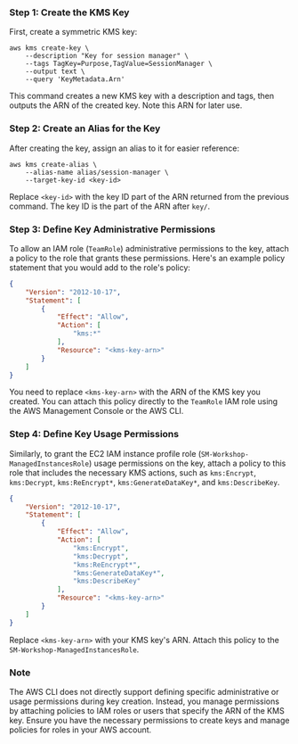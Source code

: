 
### Step 1: Create the KMS Key

First, create a symmetric KMS key:

```shell
aws kms create-key \
    --description "Key for session manager" \
    --tags TagKey=Purpose,TagValue=SessionManager \
    --output text \
    --query 'KeyMetadata.Arn'
```

This command creates a new KMS key with a description and tags, then outputs the ARN of the created key. Note this ARN for later use.

### Step 2: Create an Alias for the Key

After creating the key, assign an alias to it for easier reference:

```shell
aws kms create-alias \
    --alias-name alias/session-manager \
    --target-key-id <key-id>
```

Replace `<key-id>` with the key ID part of the ARN returned from the previous command. The key ID is the part of the ARN after `key/`.

### Step 3: Define Key Administrative Permissions

To allow an IAM role (`TeamRole`) administrative permissions to the key, attach a policy to the role that grants these permissions. Here's an example policy statement that you would add to the role's policy:

```json
{
    "Version": "2012-10-17",
    "Statement": [
        {
            "Effect": "Allow",
            "Action": [
                "kms:*"
            ],
            "Resource": "<kms-key-arn>"
        }
    ]
}
```

You need to replace `<kms-key-arn>` with the ARN of the KMS key you created. You can attach this policy directly to the `TeamRole` IAM role using the AWS Management Console or the AWS CLI.

### Step 4: Define Key Usage Permissions

Similarly, to grant the EC2 IAM instance profile role (`SM-Workshop-ManagedInstancesRole`) usage permissions on the key, attach a policy to this role that includes the necessary KMS actions, such as `kms:Encrypt`, `kms:Decrypt`, `kms:ReEncrypt*`, `kms:GenerateDataKey*`, and `kms:DescribeKey`.

```json
{
    "Version": "2012-10-17",
    "Statement": [
        {
            "Effect": "Allow",
            "Action": [
                "kms:Encrypt",
                "kms:Decrypt",
                "kms:ReEncrypt*",
                "kms:GenerateDataKey*",
                "kms:DescribeKey"
            ],
            "Resource": "<kms-key-arn>"
        }
    ]
}
```

Replace `<kms-key-arn>` with your KMS key's ARN. Attach this policy to the `SM-Workshop-ManagedInstancesRole`.

### Note

The AWS CLI does not directly support defining specific administrative or usage permissions during key creation. Instead, you manage permissions by attaching policies to IAM roles or users that specify the ARN of the KMS key. Ensure you have the necessary permissions to create keys and manage policies for roles in your AWS account.
